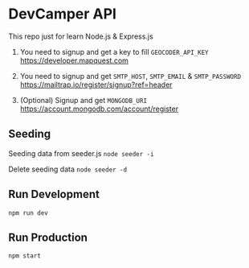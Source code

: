 # DevCamper API

This repo just for learn Node.js & Express.js

1. You need to signup and get a key to fill `GEOCODER_API_KEY`
   https://developer.mapquest.com

2. You need to signup and get `SMTP_HOST`, `SMTP_EMAIL` & `SMTP_PASSWORD`
   https://mailtrap.io/register/signup?ref=header

3. (Optional) Signup and get `MONGODB_URI`
   https://account.mongodb.com/account/register

## Seeding

Seeding data from seeder.js
`node seeder -i`

Delete seeding data
`node seeder -d`

## Run Development

`npm run dev`

## Run Production

`npm start`
